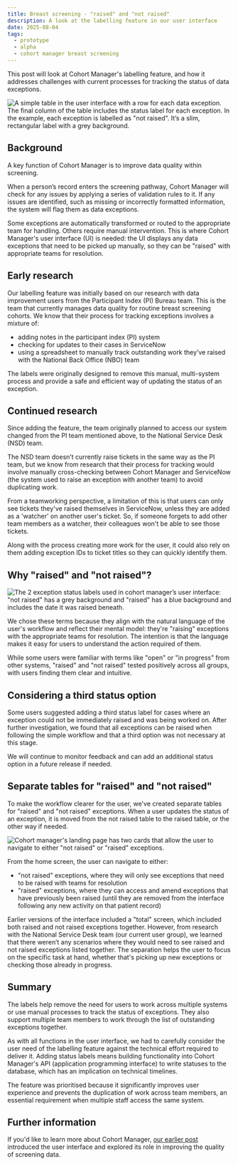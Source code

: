 ```yaml
---
title: Breast screening - "raised" and "not raised"
description: A look at the labelling feature in our user interface
date: 2025-08-04
tags:
  - prototype
  - alpha
  - cohort manager breast screening
---
```


This post will look at Cohort Manager's labelling feature, and how it addresses challenges with current processes for tracking the status of data exceptions.

![A simple table in the user interface with a row for each data exception. The final column of the table includes the status label for each exception. In the example, each exception is labelled as "not raised". It’s a slim, rectangular label with a grey background.](status-labels-table-view.png "In the prototype, data exceptions appear in a simple table, with a row for each one. The final column of the table is for the exception status, and this includes a label of either 'raised' or 'not raised'.")

## Background 

A key function of Cohort Manager is to improve data quality within screening.  

When a person’s record enters the screening pathway, Cohort Manager will check for any issues by applying a series of validation rules to it. If any issues are identified, such as missing or incorrectly formatted information, the system will flag them as data exceptions. 

Some exceptions are automatically transformed or routed to the appropriate team for handling. Others require manual intervention. This is where Cohort Manager's user interface (UI) is needed: the UI displays any data exceptions that need to be picked up manually, so they can be "raised" with appropriate teams for resolution.

## Early research  

Our labelling feature was initially based on our research with data improvement users from the Participant Index (PI) Bureau team. This is the team that currently manages data quality for routine breast screening cohorts. We know that their process for tracking exceptions involves a mixture of: 

- adding notes in the participant index (PI) system 
- checking for updates to their cases in ServiceNow 
- using a spreadsheet to manually track outstanding work they’ve raised with the National Back Office (NBO) team 

The labels were originally designed to remove this manual, multi-system process and provide a safe and efficient way of updating the status of an exception. 

## Continued research 

Since adding the feature, the team originally planned to access our system changed from the PI team mentioned above, to the National Service Desk (NSD) team.  

The NSD team doesn’t currently raise tickets in the same way as the PI team, but we know from research that their process for tracking would involve manually cross-checking between Cohort Manager and ServiceNow (the system used to raise an exception with another team) to avoid duplicating work. 

From a teamworking perspective, a limitation of this is that users can only see tickets they've raised themselves in ServiceNow, unless they are added as a 'watcher' on another user's ticket. So, if someone forgets to add other team members as a watcher, their colleagues won't be able to see those tickets.  

Along with the process creating more work for the user, it could also rely on them adding exception IDs to ticket titles so they can quickly identify them. 

## Why "raised" and "not raised"? 

![The 2 exception status labels used in cohort manager’s user interface: "not raised" has a grey background and "raised" has a blue background and includes the date it was raised beneath.](status-labels-raised-and-not-raised.png) 

We chose these terms because they align with the natural language of the user's workflow and reflect their mental model: they're "raising" exceptions with the appropriate teams for resolution. The intention is that the language makes it easy for users to understand the action required of them. 

While some users were familiar with terms like "open" or "in progress" from other systems, "raised" and "not raised" tested positively across all groups, with users finding them clear and intuitive. 

## Considering a third status option 

Some users suggested adding a third status label for cases where an exception could not be immediately raised and was being worked on. After further investigation, we found that all exceptions can be raised when following the simple workflow and that a third option was not necessary at this stage. 

We will continue to monitor feedback and can add an additional status option in a future release if needed. 

## Separate tables for "raised" and "not raised" 

To make the workflow clearer for the user, we've created separate tables for "raised" and "not raised" exceptions. When a user updates the status of an exception, it is moved from the not raised table to the raised table, or the other way if needed.  

![Cohort manager's landing page has two cards that allow the user to navigate to either "not raised" or "raised" exceptions.](status-labels-home-page.png) 

From the home screen, the user can navigate to either:  

- "not raised" exceptions, where they will only see exceptions that need to be raised with teams for resolution  
- "raised" exceptions, where they can access and amend exceptions that have previously been raised (until they are removed from the interface following any new activity on that patient record)  

Earlier versions of the interface included a "total" screen, which included both raised and not raised exceptions together. However, from research with the National Service Desk team (our current user group), we learned that there weren’t any scenarios where they would need to see raised and not raised exceptions listed together. The separation helps the user to focus on the specific task at hand, whether that's picking up new exceptions or checking those already in progress. 

## Summary  

The labels help remove the need for users to work across multiple systems or use manual processes to track the status of exceptions. They also support multiple team members to work through the list of outstanding exceptions together.  

As with all functions in the user interface, we had to carefully consider the user need of the labelling feature against the technical effort required to deliver it. Adding status labels means building functionality into Cohort Manager's API (application programming interface) to write statuses to the database, which has an implication on technical timelines.  

The feature was prioritised because it significantly improves user experience and prevents the duplication of work across team members, an essential requirement when multiple staff access the same system. 

## Further information 

If you'd like to learn more about Cohort Manager, [our earlier post](/cohort-manager/2025/06/cohort-manager-our-first-prototype/) introduced the user interface and explored its role in improving the quality of screening data. 